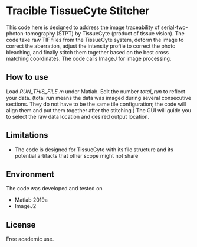 
# Tracible TissueCyte Stitcher
This code here is designed to address the image traceability of serial-two-photon-tomography (STPT) by TissueCyte (product of tissue vision). The code take raw TIF files from the TissueCyte  system, deform the image to correct the aberration, adjust the intensity profile to correct the photo bleaching, and finally stitch them together based on the best cross matching coordinates. The code calls ImageJ for image processing.  

## How to use
Load *RUN_THIS_FILE.m* under Matlab.  Edit the number *total_run* to reflect your data. (total run means the data was imaged during several consecutive sections. They do not have to be the same tile configuration; the code will align them and put them together after the stitching.)  The GUI will guide you to select the raw data location and desired output location. 

## Limitations
- The code is designed for TissueCyte with its file structure and its potential artifacts that other scope might not share

## Environment
The code was developed and tested on
- Matlab 2019a
- ImageJ2

## License
Free academic use.
